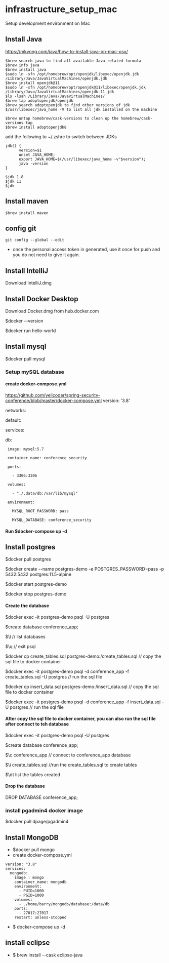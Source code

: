# infrastructure_setup_mac
Setup development environment on Mac
## Install Java

https://mkyong.com/java/how-to-install-java-on-mac-osx/

```
$brew search java to find all available Java-related formula
$brew info java
$brew install java
$sudo ln -sfn /opt/homebrew/opt/openjdk/libexec/openjdk.jdk /Library/Java/JavaVirtualMachines/openjdk.jdk  
$brew install openjdk@11
$sudo ln -sfn /opt/homebrew/opt/openjdk@11/libexec/openjdk.jdk /Library/Java/JavaVirtualMachines/openjdk-11.jdk
$ls -lsah /Library/Java/JavaVirtualMachines/ 
$brew tap adoptopenjdk/openjdk 
$brew search adoptopenjdk to find other versions of jdk
$/usr/libexec/java_home -V to list all jdk installed on the machine

$brew untap homebrew/cask-versions to clean up the homebrew/cask-versions tap
$brew install adoptopenjdk8
```
add the following to ~/.zshrc to switch between JDKs
```
jdk() {
      version=$1
      unset JAVA_HOME;
      export JAVA_HOME=$(/usr/libexec/java_home -v"$version");
      java -version
}

$jdk 1.8
$jdk 11
$jdk

```
## Install maven
```
$brew install maven
```
## config git
```
git config --global --edit
```
* once the personal access token in generated, use it once for push and you do not need to give it again.

## Install IntelliJ
Download IntelliJ.dmg
## Install Docker Desktop
Download Docker.dmg from hub.docker.com

$docker --version

$docker run hello-world
## Install mysql
$docker pull mysql

### Setup mySQL database
#### create docker-compose.yml
https://github.com/yelicoder/spring-security-conference/blob/master/docker-compose.yml
version: '3.8'

networks:

  default:
  

services:

   db:
   
     image: mysql:5.7
     
     container_name: conference_security
     
     ports:
     
       - 3306:3306
       
     volumes:
     
       - "./.data/db:/var/lib/mysql"
       
     environment:
     
       MYSQL_ROOT_PASSWORD: pass
       
       MYSQL_DATABASE: conference_security
       
       
#### Run $docker-compose up -d
       
## Install postgres
$docker pull postgres

$docker create --name postgres-demo -e POSTGRES_PASSWORD=pass -p 5432:5432 postgres:11.5-alpine

$docker start postgres-demo

$docker stop postgres-demo

#### Create the database

$docker exec -it postgres-demo psql -U postgres

$create database conference_app;

$\l // list databases

$\q // exit psql

$docker cp create_tables.sql postgres-demo:/create_tables.sql // copy the sql file to docker container

$docker exec -it postgres-demo psql -d conference_app -f create_tables.sql -U postgres // run the sql file

$docker cp insert_data.sql postgres-demo:/insert_data.sql // copy the sql file to docker container

$docker exec -it postgres-demo psql -d conference_app -f insert_data.sql -U postgres // run the sql file

#### After copy the sql file to docker container, you can also run the sql file after connect to teh database

$docker exec -it postgres-demo psql -U postgres

$create database conference_app;

$\c conference_app // connect to conference_app database

$\i create_tables.sql //run the create_tables.sql to create tables

$\dt list the tables created

#### Drop the database
DROP DATABASE conference_app;

### install pgadmin4 docker image
$docker pull dpage/pgadmin4

## Install MongoDB
* $docker pull mongo
* create docker-compose.yml
```
version: "3.8"
services:
  mongodb:
    image : mongo
    container_name: mongodb
    environment:
      - PUID=1000
      - PGID=1000
    volumes:
      - ./home/barry/mongodb/database:/data/db
    ports:
      - 27017:27017
    restart: unless-stopped
```
* $ docker-compose up -d

## install eclipse
* $ brew install --cask eclipse-java


